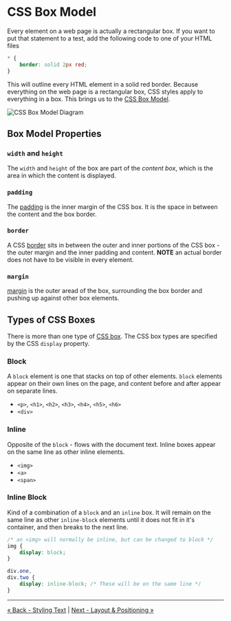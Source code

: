 # CSS Box Model
Every element on a web page is actually a rectangular box.  If you want to put that statement to a test, add the following code to one of your HTML files

```css
* {
	border: solid 2px red;
}
```

This will outline every HTML element in a solid red border.  Because everything on the web page is a rectangular box, CSS styles apply to everything in a box.  This brings us to the [CSS Box Model](https://developer.mozilla.org/en-US/docs/Learn/CSS/Introduction_to_CSS/Box_model).

![CSS Box Model Diagram](https://mdn.mozillademos.org/files/13647/box-model-standard-small.png)

## Box Model Properties 

### `width` and `height`
The `width` and `height` of the box are part of the *content box*, which is the area in which the content is displayed.

### `padding`
The [padding](https://developer.mozilla.org/en-US/docs/Web/CSS/padding) is the inner margin of the CSS box.  It is the space in between the content and the box border.

### `border`
A CSS [border](https://developer.mozilla.org/en-US/docs/Web/CSS/border) sits in between the outer and inner portions of the CSS box - the outer margin and the inner padding and content.  **NOTE** an actual border does not have to be visible in every element.

### `margin`
[margin](https://developer.mozilla.org/en-US/docs/Web/CSS/margin) is the outer aread of the box, surrounding the box border and pushing up against other box elements.

## Types of CSS Boxes
There is more than one type of [CSS box](https://developer.mozilla.org/en-US/docs/Learn/CSS/Introduction_to_CSS/Box_model#Types_of_CSS_boxes).  The CSS box types are specified by the CSS `display` property.

### Block
A `block` element is one that stacks on top of other elements.  `block` elements appear on their own lines on the page, and content before and after appear on separate lines.
- `<p>`, `<h1>`, `<h2>`, `<h3>`, `<h4>`, `<h5>`, `<h6>`
- `<div>`

### Inline
Opposite of the `block` - flows with the document text.  Inline boxes appear on the same line as other inline elements.
- `<img>`
- `<a>`
- `<span>`

### Inline Block
Kind of a combination of a `block` and an `inline` box.  It will remain on the same line as other `inline-block` elements until it does not fit in it's container, and then breaks to the next line.

```css
/* an <img> will normally be inline, but can be changed to block */
img {
	display: block;
}

div.one,
div.two {
	display: inline-block; /* These will be on the same line */
}
```

---

[« Back - Styling Text](3-Text.md) | [Next - Layout & Positioning »](5-Layout.md)